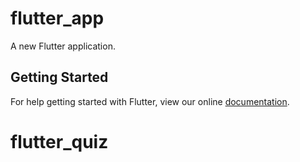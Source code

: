 # flutter_app

A new Flutter application.

## Getting Started

For help getting started with Flutter, view our online
[documentation](https://flutter.io/).
# flutter_quiz
